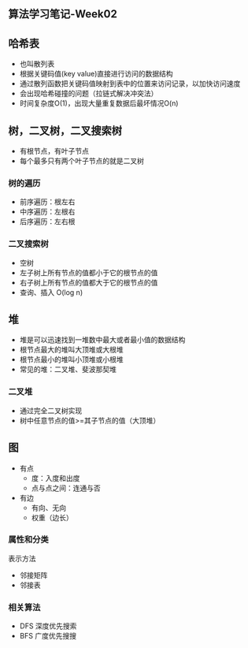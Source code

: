 ## 算法学习笔记-Week02

## 哈希表

* 也叫散列表
* 根据关键码值(key value)直接进行访问的数据结构
* 通过散列函数把关键码值映射到表中的位置来访问记录，以加快访问速度
* 会出现哈希碰撞的问题（拉链式解决冲突法）
* 时间复杂度O(1)，出现大量重复数据后最坏情况O(n)

## 树，二叉树，二叉搜索树

* 有根节点，有叶子节点
* 每个最多只有两个叶子节点的就是二叉树

### 树的遍历

* 前序遍历：根左右
* 中序遍历：左根右
* 后序遍历：左右根

### 二叉搜索树

* 空树
* 左子树上所有节点的值都小于它的根节点的值
* 右子树上所有节点的值都大于它的根节点的值
* 查询、插入 O(log n)

## 堆

* 堆是可以迅速找到一堆数中最大或者最小值的数据结构
* 根节点最大的堆叫大顶堆或大根堆
* 根节点最小的堆叫小顶堆或小根堆
* 常见的堆：二叉堆、斐波那契堆

###  二叉堆

* 通过完全二叉树实现
* 树中任意节点的值>=其子节点的值（大顶堆）


## 图

* 有点
  * 度：入度和出度
  * 点与点之间：连通与否
* 有边
  * 有向、无向
  * 权重（边长）
  

### 属性和分类

表示方法

  * 邻接矩阵
  * 邻接表

### 相关算法

* DFS 深度优先搜索
* BFS 广度优先搜搜

